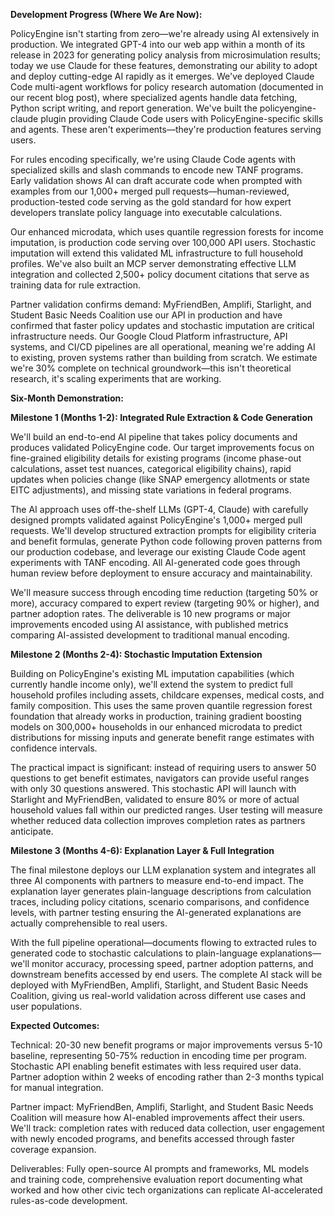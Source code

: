 **Development Progress (Where We Are Now):**

PolicyEngine isn't starting from zero—we're already using AI extensively in production. We integrated GPT-4 into our web app within a month of its release in 2023 for generating policy analysis from microsimulation results; today we use Claude for these features, demonstrating our ability to adopt and deploy cutting-edge AI rapidly as it emerges. We've deployed Claude Code multi-agent workflows for policy research automation (documented in our recent blog post), where specialized agents handle data fetching, Python script writing, and report generation. We've built the policyengine-claude plugin providing Claude Code users with PolicyEngine-specific skills and agents. These aren't experiments—they're production features serving users.

For rules encoding specifically, we're using Claude Code agents with specialized skills and slash commands to encode new TANF programs. Early validation shows AI can draft accurate code when prompted with examples from our 1,000+ merged pull requests—human-reviewed, production-tested code serving as the gold standard for how expert developers translate policy language into executable calculations.

Our enhanced microdata, which uses quantile regression forests for income imputation, is production code serving over 100,000 API users. Stochastic imputation will extend this validated ML infrastructure to full household profiles. We've also built an MCP server demonstrating effective LLM integration and collected 2,500+ policy document citations that serve as training data for rule extraction.

Partner validation confirms demand: MyFriendBen, Amplifi, Starlight, and Student Basic Needs Coalition use our API in production and have confirmed that faster policy updates and stochastic imputation are critical infrastructure needs. Our Google Cloud Platform infrastructure, API systems, and CI/CD pipelines are all operational, meaning we're adding AI to existing, proven systems rather than building from scratch. We estimate we're 30% complete on technical groundwork—this isn't theoretical research, it's scaling experiments that are working.

**Six-Month Demonstration:**

**Milestone 1 (Months 1-2): Integrated Rule Extraction & Code Generation**

We'll build an end-to-end AI pipeline that takes policy documents and produces validated PolicyEngine code. Our target improvements focus on fine-grained eligibility details for existing programs (income phase-out calculations, asset test nuances, categorical eligibility chains), rapid updates when policies change (like SNAP emergency allotments or state EITC adjustments), and missing state variations in federal programs.

The AI approach uses off-the-shelf LLMs (GPT-4, Claude) with carefully designed prompts validated against PolicyEngine's 1,000+ merged pull requests. We'll develop structured extraction prompts for eligibility criteria and benefit formulas, generate Python code following proven patterns from our production codebase, and leverage our existing Claude Code agent experiments with TANF encoding. All AI-generated code goes through human review before deployment to ensure accuracy and maintainability.

We'll measure success through encoding time reduction (targeting 50% or more), accuracy compared to expert review (targeting 90% or higher), and partner adoption rates. The deliverable is 10 new programs or major improvements encoded using AI assistance, with published metrics comparing AI-assisted development to traditional manual encoding.

**Milestone 2 (Months 2-4): Stochastic Imputation Extension**

Building on PolicyEngine's existing ML imputation capabilities (which currently handle income only), we'll extend the system to predict full household profiles including assets, childcare expenses, medical costs, and family composition. This uses the same proven quantile regression forest foundation that already works in production, training gradient boosting models on 300,000+ households in our enhanced microdata to predict distributions for missing inputs and generate benefit range estimates with confidence intervals.

The practical impact is significant: instead of requiring users to answer 50 questions to get benefit estimates, navigators can provide useful ranges with only 30 questions answered. This stochastic API will launch with Starlight and MyFriendBen, validated to ensure 80% or more of actual household values fall within our predicted ranges. User testing will measure whether reduced data collection improves completion rates as partners anticipate.

**Milestone 3 (Months 4-6): Explanation Layer & Full Integration**

The final milestone deploys our LLM explanation system and integrates all three AI components with partners to measure end-to-end impact. The explanation layer generates plain-language descriptions from calculation traces, including policy citations, scenario comparisons, and confidence levels, with partner testing ensuring the AI-generated explanations are actually comprehensible to real users.

With the full pipeline operational—documents flowing to extracted rules to generated code to stochastic calculations to plain-language explanations—we'll monitor accuracy, processing speed, partner adoption patterns, and downstream benefits accessed by end users. The complete AI stack will be deployed with MyFriendBen, Amplifi, Starlight, and Student Basic Needs Coalition, giving us real-world validation across different use cases and user populations.

**Expected Outcomes:**

Technical: 20-30 new benefit programs or major improvements versus 5-10 baseline, representing 50-75% reduction in encoding time per program. Stochastic API enabling benefit estimates with less required user data. Partner adoption within 2 weeks of encoding rather than 2-3 months typical for manual integration.

Partner impact: MyFriendBen, Amplifi, Starlight, and Student Basic Needs Coalition will measure how AI-enabled improvements affect their users. We'll track: completion rates with reduced data collection, user engagement with newly encoded programs, and benefits accessed through faster coverage expansion.

Deliverables: Fully open-source AI prompts and frameworks, ML models and training code, comprehensive evaluation report documenting what worked and how other civic tech organizations can replicate AI-accelerated rules-as-code development.
